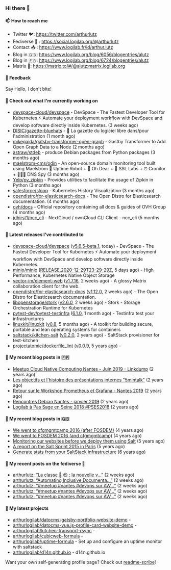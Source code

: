 ### Hi there 👋

#### 📫 How to reach me

- Twitter 🐦: https://twitter.com/arthurlutz
- Fediverse 🐘 : https://social.logilab.org/@arthurlutz
- Contact 📥 : https://www.logilab.fr/id/arthur.lutz
- Blog in 🇬🇧: https://www.logilab.org/blog/6056/blogentries/alutz
- Blog in 🇫🇷: https://www.logilab.org/blog/6724/blogentries/alutz
- Matrix 💬: https://matrix.to/#/@alutz:matrix.logilab.org

#### 💬 Feedback

Say Hello, I don't bite!

#### 👷 Check out what I'm currently working on

- [devspace-cloud/devspace](https://github.com/devspace-cloud/devspace) - DevSpace - The Fastest Developer Tool for Kubernetes ⚡ Automate your deployment workflow with DevSpace and develop software directly inside Kubernetes. (3 weeks ago)
- [DISIC/gazette-bluehats](https://github.com/DISIC/gazette-bluehats) - 🧢 La gazette du logiciel libre dans/pour l&#39;administration (1 month ago)
- [mikegajda/gatsby-transformer-open-graph](https://github.com/mikegajda/gatsby-transformer-open-graph) - Gastby Transformer to Add Open Graph Data to a Node (2 months ago)
- [astraw/stdeb](https://github.com/astraw/stdeb) - produce Debian packages from Python packages (3 months ago)
- [maelstrom-cms/odin](https://github.com/maelstrom-cms/odin) - An open-source domain monitoring tool built using Maelstrom 🤖 Uptime Robot &#43; 🧐 Oh Dear &#43; 🧪 SSL Labs &#43; ⏰ Cronitor &#43; 🕵🏻‍♂️ DNS Spy (3 months ago)
- [Yelp/py_zipkin](https://github.com/Yelp/py_zipkin) - Provides utilities to facilitate the usage of Zipkin in Python (3 months ago)
- [salesforce/sloop](https://github.com/salesforce/sloop) - Kubernetes History Visualization (3 months ago)
- [opendistro/for-elasticsearch-docs](https://github.com/opendistro/for-elasticsearch-docs) - The Open Distro for Elasticsearch documentation. (4 months ago)
- [ovh/docs](https://github.com/ovh/docs) - Official repository containing all docs &amp; guides of OVH Group (4 months ago)
- [jdhirst1/ncc_cli](https://github.com/jdhirst1/ncc_cli) - NextCloud  / ownCloud CLI Client - ncc_cli (5 months ago)


#### 🔭 Latest releases I've contributed to

- [devspace-cloud/devspace](https://github.com/devspace-cloud/devspace) ([v5.6.5-beta.1](https://github.com/devspace-cloud/devspace/releases/tag/v5.6.5-beta.1), today) - DevSpace - The Fastest Developer Tool for Kubernetes ⚡ Automate your deployment workflow with DevSpace and develop software directly inside Kubernetes.
- [minio/minio](https://github.com/minio/minio) ([RELEASE.2020-12-29T23-29-29Z](https://github.com/minio/minio/releases/tag/RELEASE.2020-12-29T23-29-29Z), 5 days ago) - High Performance, Kubernetes Native Object Storage
- [vector-im/element-web](https://github.com/vector-im/element-web) ([v1.7.16](https://github.com/vector-im/element-web/releases/tag/v1.7.16), 2 weeks ago) - A glossy Matrix collaboration client for the web.
- [opendistro/for-elasticsearch-docs](https://github.com/opendistro/for-elasticsearch-docs) ([v1.12.0](https://github.com/opendistro/for-elasticsearch-docs/releases/tag/v1.12.0), 2 weeks ago) - The Open Distro for Elasticsearch documentation.
- [libopenstorage/stork](https://github.com/libopenstorage/stork) ([v2.6.0](https://github.com/libopenstorage/stork/releases/tag/v2.6.0), 2 weeks ago) - Stork - Storage Orchestration Runtime for Kubernetes
- [pytest-dev/pytest-testinfra](https://github.com/pytest-dev/pytest-testinfra) ([6.1.0](https://github.com/pytest-dev/pytest-testinfra/releases/tag/6.1.0), 1 month ago) - Testinfra test your infrastructures
- [linuxkit/linuxkit](https://github.com/linuxkit/linuxkit) ([v0.8](https://github.com/linuxkit/linuxkit/releases/tag/v0.8), 5 months ago) - A toolkit for building secure, portable and lean operating systems for containers
- [saltstack/kitchen-salt](https://github.com/saltstack/kitchen-salt) ([v0.2.0](https://github.com/saltstack/kitchen-salt/releases/tag/v0.2.0), 2 years ago) - SaltStack provisioner for test-kitchen
- [projectatomic/dockerfile_lint](https://github.com/projectatomic/dockerfile_lint) ([v0.0.9](https://github.com/projectatomic/dockerfile_lint/releases/tag/v0.0.9), 5 years ago) - 

#### 📜 My recent blog posts in 🇫🇷

- [Meetup Cloud Native Computing Nantes - Juin 2019 - Linkdump](https://www.logilab.org/blogentry/10132594) (2 years ago)
- [Les objectifs et l&#39;histoire des présentations internes &#34;5mintalk&#34;](https://www.logilab.org/blogentry/10131689) (2 years ago)
- [Retour sur le Workshop Prometheus et Grafana - Nantes 2019](https://www.logilab.org/blogentry/10131299) (2 years ago)
- [Rencontres Debian Nantes - janvier 2019](https://www.logilab.org/blogentry/10131004) (2 years ago)
- [Logilab à Pas Sage en Seine 2018 #PSES2018](https://www.logilab.org/blogentry/10128951) (2 years ago)

#### 📜 My recent blog posts in 🇬🇧

- [We went to cfgmgmtcamp 2016 (after FOSDEM)](https://www.logilab.org/blogentry/4253513) (4 years ago)
- [We went to FOSDEM 2016 (and cfgmgmtcamp)](https://www.logilab.org/blogentry/4253406) (4 years ago)
- [Monitoring our websites before we deploy them using Salt](https://www.logilab.org/blogentry/288175) (5 years ago)
- [A report on the Salt Sprint 2015 in Paris](https://www.logilab.org/blogentry/288007) (5 years ago)
- [Generate stats from your SaltStack infrastructure](https://www.logilab.org/blogentry/283815) (6 years ago)

#### 📜 My recent posts on the fediverse 🐘

- [arthurlutz: “La classe 🤩 😍  : la nouvelle v…”](https://social.logilab.org/@arthurlutz/105390757611779881) (2 weeks ago)
- [arthurlutz: “Automating Inclusive Documenta…”](https://social.logilab.org/@arthurlutz/105390298645073247) (2 weeks ago)
- [arthurlutz: “#meetup #nantes #devops sur AW…”](https://social.logilab.org/@arthurlutz/105384105550067702) (2 weeks ago)
- [arthurlutz: “#meetup #nantes #devops sur AW…”](https://social.logilab.org/@arthurlutz/105384099705013097) (2 weeks ago)
- [arthurlutz: “#meetup #nantes #devops sur AW…”](https://social.logilab.org/@arthurlutz/105384095764268353) (2 weeks ago)

#### 🌱 My latest projects

- [arthurlogilab/datocms-gatsby-portfolio-website-demo](https://github.com/arthurlogilab/datocms-gatsby-portfolio-website-demo) - 
- [arthurlogilab/datocms-vue.js-profile-card-website-demo](https://github.com/arthurlogilab/datocms-vue.js-profile-card-website-demo) - 
- [arthurlogilab/kitchen-transport-rsync](https://github.com/arthurlogilab/kitchen-transport-rsync) - 
- [arthurlogilab/cubicweb-formula](https://github.com/arthurlogilab/cubicweb-formula) - 
- [arthurlogilab/uptime-formula](https://github.com/arthurlogilab/uptime-formula) -  Set up and configure an uptime monitor with saltstack
- [arthurlogilab/d14n.github.io](https://github.com/arthurlogilab/d14n.github.io) - d14n.github.io



Want your own self-generating profile page? Check out [readme-scribe](https://github.com/muesli/readme-scribe)!
